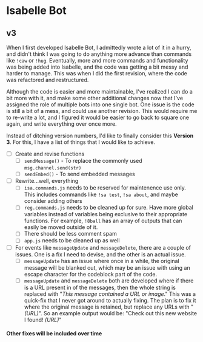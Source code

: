 # Isabelle Bot
## v3

When I first developed Isabelle Bot, I admittedly wrote a lot of it in a hurry, and didn't think I was going to do anything more advance than commands like `!caw` or `!hug`. Eventually, more and more commands and functionality was being added into Isabelle, and the code was getting a bit messy and harder to manage. This was when I did the first revision, where the code was refactored and restructured.

Although the code is easier and more maintainable, I've realized I can do a bit more with it, and make some other additional changes now that I've assigned the role of multiple bots into one single bot. One issue is the code is still a bit of a mess, and could use another revision. This would require me to re-write a lot, and I figured it would be easier to go back to square one again, and write everything over once more.

Instead of ditching version numbers, I'd like to finally consider this **Version 3**. For this, I have a list of things that I would like to achieve.

- [ ] Create and revise functions
    - [ ] `sendMessage()` - To replace the commonly used `msg.channel.send(str)`
    - [ ] `sendEmbed()` - To send embedded messages
- [ ] Rewrite...well, everything
    - [ ] `isa.commands.js` needs to be reserved for maintenence use only. This includes commands like `!sa test`, `!sa about`, and maybe consider adding others
    - [ ] `reg.commands.js` needs to be cleaned up for sure. Have more global variables instead of variables being exclusive to their appropriate functions. For example, `!8ball` has an array of outputs that can easily be moved outside of it.
    - [ ] There should be less comment spam
    - [ ] `app.js` needs to be cleaned up as well
- [ ] For events like `messageUpdate` and `messageDelete`, there are a couple of issues. One is a fix I need to devise, and the other is an actual issue.
    - [ ] `messageUpdate` has an issue where once in a while, the original message will be blanked out, which may be an issue with using an escape character for the codeblock part of the code.
    - [ ] `messageUpdate` and `messageDelete` both are developed where if there is a URL present in of the messages, then the whole string is replaced with "*This message contained a URL or image*." This was a quick-fix that I never got around to actually fixing. The plan is to fix it where the original message is retained, but replace any URLs with "*(URL)*". So an example output would be: "Check out this new website I found! *(URL)*"

#### Other fixes will be included over time